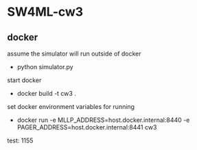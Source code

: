 # SW4ML-cw3

## docker
assume the simulator will run outside of docker
* python simulator.py

start docker
* docker build -t cw3 .

set docker environment variables for running
* docker run -e MLLP_ADDRESS=host.docker.internal:8440 -e PAGER_ADDRESS=host.docker.internal:8441 cw3

test: 1155